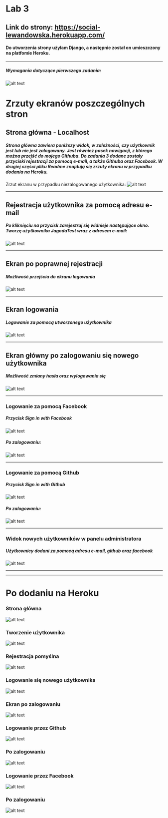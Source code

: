 # Lab 3

## Link do strony: https://social-lewandowska.herokuapp.com/ 
#### Do utworzenia strony użyłam Django, a następnie został on umieszczony na platfomie Heroku. 


---
####
##### Wymagania dotyczące pierwszego zadania:
####

![alt text](https://i.imgur.com/WAgSdJb.png)

# Zrzuty ekranów poszczególnych stron

## Strona główna - Localhost

##### Strona główna zawiera poniższy widok, w zależności, czy użytkownik jest lub nie jest zalogowany. Jest również pasek nawigacji, z którego można przejść do mojego Githuba. Do zadania 3 dodane zostały przyciski rejestracji za pomocą e-mail, a także Githuba oraz Facebook. W drugiej części pliku Readme znajdują się zrzuty ekranu w przypadku dodania na Heroku.
####

Zrzut ekranu w przypadku niezalogowanego użytkownika:
![alt text](https://i.imgur.com/5kNSvBh.png)  



---
## Rejestracja użytkownika za pomocą adresu e-mail
##### Po kliknięciu na przycisk zarejestruj się widnieje następujące okno. Tworzę użytkownika **JagodaTest wraz z adresem e-mail**:
####

![alt text](https://i.imgur.com/gDeckDs.png)  


---
## Ekran po poprawnej rejestracji
##### Możliwość przejścia do ekranu logowania
####

![alt text](https://i.imgur.com/1c5DzDT.png)  



---
## Ekran logowania
##### Logowanie za pomocą utworzonego użytkownika

![alt text](https://i.imgur.com/0qBexoO.png)


---
## Ekran główny po zalogowaniu się nowego użytkownika
##### Możliwość zmiany hasła oraz wylogowania się

![alt text](https://i.imgur.com/tHFFeGX.png)  


---
### Logowanie za pomocą Facebook
##### Przycisk Sign in with Facebook

![alt text](https://i.imgur.com/muSB8Hv.png)  

##### Po zalogowaniu:

![alt text](https://i.imgur.com/49gpdQD.png)  


---
### Logowanie za pomocą Github
##### Przycisk Sign in with Github

![alt text](https://i.imgur.com/aSYRTXg.png)  

##### Po zalogowaniu:

![alt text](https://i.imgur.com/eel3sQj.png)  


---
### Widok nowych użytkowników w panelu administratora
##### Użytkownicy dodani za pomocą adresu e-mail, github oraz facebook

![alt text](https://i.imgur.com/yFKFuZ7.png)  


---
---

# Po dodaniu na Heroku


### Strona główna
![alt text](https://i.imgur.com/6BWNsHj.png)  


### Tworzenie użytkownika
![alt text](https://i.imgur.com/jtTOTfI.png)  


### Rejestracja pomyślna
![alt text](https://i.imgur.com/fAtBo5r.png)    


### Logowanie się nowego użytkownika
![alt text](https://i.imgur.com/HMi2LC7.png)    


### Ekran po zalogowaniu
![alt text](https://i.imgur.com/xNmSyZM.png)    


### Logowanie przez **Github**
![alt text](https://i.imgur.com/ztMO7nc.png)    


### Po zalogowaniu
![alt text](https://i.imgur.com/r38Nlpw.png)    


### Logowanie przez **Facebook**
![alt text](https://i.imgur.com/gkYFMlR.png)    


### Po zalogowaniu
![alt text](https://i.imgur.com/Co98n4B.png)
